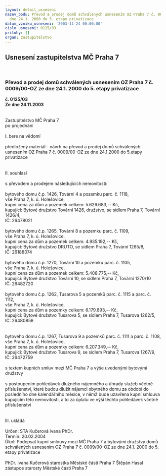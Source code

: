 ```yaml
---
layout: detail_usneseni
nazev_bodu: Převod a prodej domů schválených usnesením OZ Praha 7 č. 0009/00-OZ ze
  dne 24.1. 2000 do 5. etapy privatizace
datum_vzniku_usneseni: '2003-11-24 00:00:00'
cislo_usneseni: 0125/03
prilohy: []
organ: zastupitelstvo
---
```

<div id="ucUsn_pList" class="usn">
	<span><h2>Usnesení zastupitelstva MČ Praha 7 </h2>
<br></span><div class="standBody">
<span><h3>Převod a prodej domů schválených usnesením OZ Praha 7 č. 0009/00-OZ ze dne 24.1. 2000 do 5. etapy privatizace</h3></span><div class="center">
		<strong>č. 0125/03</strong><br>
	</div>
<div class="center">
		<strong>Ze dne 24.11.2003</strong><br><br>
	</div>
<br>Zastupitelstvo MČ Praha 7<br>po projednání<br><br>I.	bere na vědomí<br><br> předložený materiál - návrh na převod a prodej domů schválených usnesením OZ Praha 7 č. 0009/00-OZ ze dne 24.1.2000 do 5.etapy privatizace<br><br><br>II.	souhlasí<br><br>s převodem a prodejem následujících nemovitostí:<br><br>bytového domu č.p. 1426, Tovární 4 a pozemku parc. č. 1118,<br>vše Praha 7, k. ú. Holešovice, <br>kupní cena za dům a pozemek celkem: 5.626.683,-- Kč,<br>kupující: Bytové družstvo Tovární 1426, družstvo, se sídlem Praha 7, Tovární 1426/4,<br>IČ: 26478021<br><br>bytového domu č.p. 1265, Tovární 8 a pozemku parc. č. 1109,<br>vše Praha 7, k. ú. Holešovice, <br>kupní cena za dům a pozemek celkem: 4.935.192,-- Kč,<br>kupující: Bytové družstvo DRUTO,  se sídlem Praha 7, Tovární 1265/8,<br>IČ: 26188074<br><br>bytového domu č.p. 1270, Tovární 10 a pozemku parc. č. 1105,<br>vše Praha 7, k. ú. Holešovice, <br>kupní cena za dům a pozemek celkem: 5.408.775,-- Kč,<br>kupující: Bytové družstvo Tovární 10,  se sídlem Praha 7, Tovární 1270/10<br>IČ: 26482720<br><br>bytového domu č.p. 1262, Tusarova 5 a pozemků parc. č. 1115 a parc. č. 1112,<br>vše Praha 7, k. ú. Holešovice, <br>kupní cena za dům a pozemky celkem: 6.179.893,-- Kč,<br>kupující: Bytové družstvo Tusarova 5,  se sídlem Praha 7, Tusarova 1262/5,<br>IČ: 26480859<br><br><br>bytového domu č.p. 1267, Tusarova 9 a pozemků parc. č. 1111 a parc. č. 1108,<br>vše Praha 7, k. ú. Holešovice, <br>kupní cena za dům a pozemky celkem: 6.207.349,-- Kč,<br>kupující: Bytové družstvo Tusarova 9,  se sídlem Praha 7, Tusarova 1267/9,<br>IČ: 26472759<br><br>s textem kupních smluv mezi MČ Praha 7 a výše uvedenými bytovými družstvy <br><br>s postoupením pohledávek dlužného nájemného a úhrady služeb včetně příslušenství, které budou dlužit nájemci obytného domu za období do posledního dne kalendářního měsíce, v němž bude uzavřena kupní smlouva kupujícím této nemovitosti, a to za úplatu ve výši těchto pohledávek včetně příslušenství<br><br><br>III.	ukládá <br><br>Určen:	STA Kučerová Ivana PhDr.<br>Termín: 20.02.2004<br>Úkol:	Podepsat kupní smlouvy mezi MČ Praha 7 a bytovými družstvy domů schválených usnesením OZ Praha 7 č. 0009/00-OZ ze dne 24.1. 2000 do 5. etapy privatizace<br>  	<br>PhDr. Ivana Kučerová starostka Městské části Praha 7	 Štěpán Hasal zástupce starosty Městské části Praha 7<br>	<br><br>
</div>
</div>